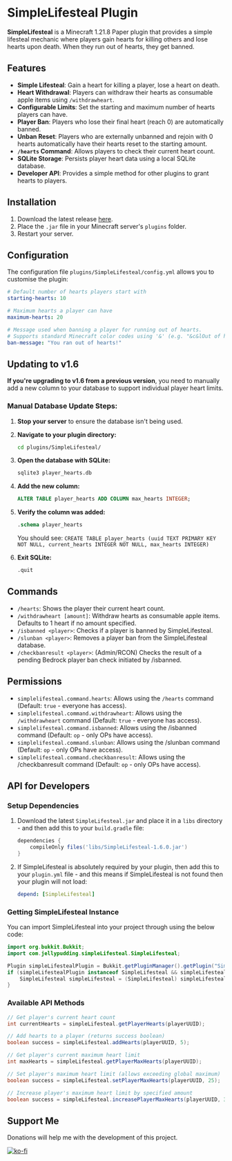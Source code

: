 # SimpleLifesteal Plugin

**SimpleLifesteal** is a Minecraft 1.21.8 Paper plugin that provides a simple lifesteal mechanic where players gain hearts for killing others and lose hearts upon death. When they run out of hearts, they get banned.

## Features

- **Simple Lifesteal**: Gain a heart for killing a player, lose a heart on death.
- **Heart Withdrawal**: Players can withdraw their hearts as consumable apple items using `/withdrawheart`.
- **Configurable Limits**: Set the starting and maximum number of hearts players can have.
- **Player Ban**: Players who lose their final heart (reach 0) are automatically banned.
- **Unban Reset**: Players who are externally unbanned and rejoin with 0 hearts automatically have their hearts reset to the starting amount.
- **`/hearts` Command**: Allows players to check their current heart count.
- **SQLite Storage**: Persists player heart data using a local SQLite database.
- **Developer API**: Provides a simple method for other plugins to grant hearts to players.

## Installation

1. Download the latest release [here](https://github.com/Jelly-Pudding/simplelifesteal/releases/latest).
2. Place the `.jar` file in your Minecraft server's `plugins` folder.
3. Restart your server.

## Configuration

The configuration file `plugins/SimpleLifesteal/config.yml` allows you to customise the plugin:

```yaml
# Default number of hearts players start with
starting-hearts: 10

# Maximum hearts a player can have
maximum-hearts: 20

# Message used when banning a player for running out of hearts.
# Supports standard Minecraft color codes using '&' (e.g. "&c&lOut of hearts!").
ban-message: "You ran out of hearts!"
```

## Updating to v1.6

**If you're upgrading to v1.6 from a previous version**, you need to manually add a new column to your database to support individual player heart limits.

### Manual Database Update Steps:

1. **Stop your server** to ensure the database isn't being used.

2. **Navigate to your plugin directory:**
   ```bash
   cd plugins/SimpleLifesteal/
   ```

3. **Open the database with SQLite:**
   ```bash
   sqlite3 player_hearts.db
   ```

4. **Add the new column:**
   ```sql
   ALTER TABLE player_hearts ADD COLUMN max_hearts INTEGER;
   ```

5. **Verify the column was added:**
   ```sql
   .schema player_hearts
   ```
   You should see: `CREATE TABLE player_hearts (uuid TEXT PRIMARY KEY NOT NULL, current_hearts INTEGER NOT NULL, max_hearts INTEGER)`

6. **Exit SQLite:**
   ```sql
   .quit
   ```

## Commands

- `/hearts`: Shows the player their current heart count.
- `/withdrawheart [amount]`: Withdraw hearts as consumable apple items. Defaults to 1 heart if no amount specified.
- `/isbanned <player>`: Checks if a player is banned by SimpleLifesteal.
- `/slunban <player>`: Removes a player ban from the SimpleLifesteal database.
- `/checkbanresult <player>`: (Admin/RCON) Checks the result of a pending Bedrock player ban check initiated by /isbanned.

## Permissions

- `simplelifesteal.command.hearts`: Allows using the `/hearts` command (Default: `true` - everyone has access).
- `simplelifesteal.command.withdrawheart`: Allows using the `/withdrawheart` command (Default: `true` - everyone has access).
- `simplelifesteal.command.isbanned`: Allows using the /isbanned command (Default: `op` - only OPs have access).
- `simplelifesteal.command.slunban`: Allows using the /slunban command (Default: `op` - only OPs have access).
- `simplelifesteal.command.checkbanresult`: Allows using the /checkbanresult command (Default: `op` - only OPs have access).

## API for Developers

### Setup Dependencies
1. Download the latest `SimpleLifesteal.jar` and place it in a `libs` directory - and then add this to your `build.gradle` file:
    ```gradle
    dependencies {
        compileOnly files('libs/SimpleLifesteal-1.6.0.jar')
    }
    ```

2. If SimpleLifesteal is absolutely required by your plugin, then add this to your `plugin.yml` file - and this means if SimpleLifesteal is not found then your plugin will not load:
    ```yaml
    depend: [SimpleLifesteal]
    ```

### Getting SimpleLifesteal Instance
You can import SimpleLifesteal into your project through using the below code:
```java
import org.bukkit.Bukkit;
import com.jellypudding.simpleLifesteal.SimpleLifesteal;

Plugin simpleLifestealPlugin = Bukkit.getPluginManager().getPlugin("SimpleLifesteal");
if (simpleLifestealPlugin instanceof SimpleLifesteal && simpleLifestealPlugin.isEnabled()) {
    SimpleLifesteal simpleLifesteal = (SimpleLifesteal) simpleLifestealPlugin;
}
```

### Available API Methods
```java
// Get player's current heart count
int currentHearts = simpleLifesteal.getPlayerHearts(playerUUID);

// Add hearts to a player (returns success boolean)
boolean success = simpleLifesteal.addHearts(playerUUID, 5);

// Get player's current maximum heart limit
int maxHearts = simpleLifesteal.getPlayerMaxHearts(playerUUID);

// Set player's maximum heart limit (allows exceeding global maximum)
boolean success = simpleLifesteal.setPlayerMaxHearts(playerUUID, 25);

// Increase player's maximum heart limit by specified amount
boolean success = simpleLifesteal.increasePlayerMaxHearts(playerUUID, 3);
```

## Support Me
Donations will help me with the development of this project.

[![ko-fi](https://ko-fi.com/img/githubbutton_sm.svg)](https://ko-fi.com/K3K715TC1R)

